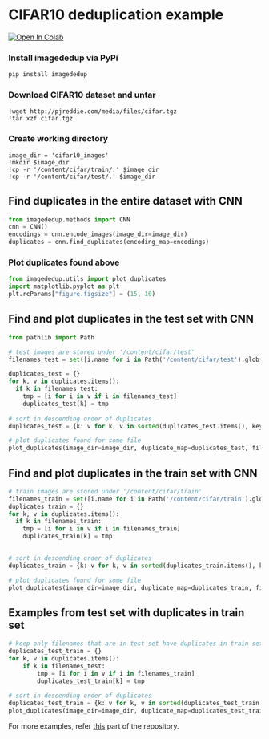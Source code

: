 # CIFAR10 deduplication example

[![Open In Colab](https://colab.research.google.com/assets/colab-badge.svg)](https://colab.research.google.com/github/idealo/imagededup/blob/master/examples/CIFAR10-duplicates.ipynb)


### Install imagededup via PyPi
```python
pip install imagededup
```

### Download CIFAR10 dataset and untar
```
!wget http://pjreddie.com/media/files/cifar.tgz
!tar xzf cifar.tgz
```

### Create working directory
```
image_dir = 'cifar10_images'
!mkdir $image_dir
!cp -r '/content/cifar/train/.' $image_dir
!cp -r '/content/cifar/test/.' $image_dir
```

## Find duplicates in the entire dataset with CNN
```python
from imagededup.methods import CNN
cnn = CNN()
encodings = cnn.encode_images(image_dir=image_dir)
duplicates = cnn.find_duplicates(encoding_map=encodings)
```


### Plot duplicates found above
```python
from imagededup.utils import plot_duplicates
import matplotlib.pyplot as plt
plt.rcParams["figure.figsize"] = (15, 10)
```

## Find and plot duplicates in the test set with CNN
```python
from pathlib import Path

# test images are stored under '/content/cifar/test'
filenames_test = set([i.name for i in Path('/content/cifar/test').glob('*.png')])

duplicates_test = {}
for k, v in duplicates.items():
  if k in filenames_test:
    tmp = [i for i in v if i in filenames_test]
    duplicates_test[k] = tmp
    
# sort in descending order of duplicates
duplicates_test = {k: v for k, v in sorted(duplicates_test.items(), key=lambda x: len(x[1]), reverse=True)}

# plot duplicates found for some file
plot_duplicates(image_dir=image_dir, duplicate_map=duplicates_test, filename=list(duplicates_test.keys())[0])
```

## Find and plot duplicates in the train set with CNN
```python
# train images are stored under '/content/cifar/train'
filenames_train = set([i.name for i in Path('/content/cifar/train').glob('*.png')])
duplicates_train = {}
for k, v in duplicates.items():
  if k in filenames_train:
    tmp = [i for i in v if i in filenames_train]
    duplicates_train[k] = tmp
    

# sort in descending order of duplicates
duplicates_train = {k: v for k, v in sorted(duplicates_train.items(), key=lambda x: len(x[1]), reverse=True)}

# plot duplicates found for some file
plot_duplicates(image_dir=image_dir, duplicate_map=duplicates_train, filename=list(duplicates_train.keys())[0])
```

## Examples from test set with duplicates in train set
```python
# keep only filenames that are in test set have duplicates in train set
duplicates_test_train = {}
for k, v in duplicates.items():
    if k in filenames_test:
        tmp = [i for i in v if i in filenames_train]
        duplicates_test_train[k] = tmp
    
# sort in descending order of duplicates
duplicates_test_train = {k: v for k, v in sorted(duplicates_test_train.items(), key=lambda x: len(x[1]), reverse=True)}
plot_duplicates(image_dir=image_dir, duplicate_map=duplicates_test_train, filename=list(duplicates_test_train.keys())[0])
```


For more examples, refer [this](https://github.com/idealo/imagededup/tree/add-documentation/examples) part of the 
repository. 